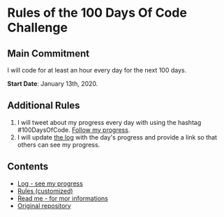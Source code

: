 # Rules of the 100 Days Of Code Challenge

## Main Commitment
I will code for at least an hour every day for the next 100 days.

**Start Date**: January 13th, 2020.

## Additional Rules
1. I will tweet about my progress every day with using the hashtag #100DaysOfCode. [Follow my progress](https://twitter.com/PetrBelecky).
2. I will update [the log](log.md) with the day's progress and provide a link so that others can see my progress.

## Contents
* [Log - see my progress](log.md)
* [Rules (customized)](my-rules.md)
* [Read me - for mor informations](readme.md)
* [Original repository](https://github.com/kallaway/100-days-of-code)
